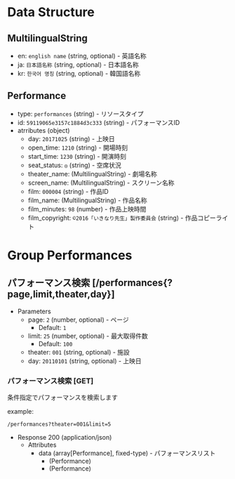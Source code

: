 # Data Structure

## MultilingualString
+ en: `english name` (string, optional) - 英語名称
+ ja: `日本語名称` (string, optional) - 日本語名称
+ kr: `한국어 명칭` (string, optional) - 韓国語名称

## Performance
+ type: `performances` (string) - リソースタイプ
+ id: `59119065e3157c1884d3c333` (string) - パフォーマンスID
+ atrributes (object)
    + day: `20171025` (string) - 上映日
    + open_time: `1210` (string) - 開場時刻
    + start_time: `1230` (string) - 開演時刻
    + seat_status: `◎` (string) - 空席状況
    + theater_name: (MultilingualString) - 劇場名称
    + screen_name: (MultilingualString) - スクリーン名称
    + film: `000004` (string) - 作品ID
    + film_name: (MultilingualString) - 作品名称
    + film_minutes: `98` (number) - 作品上映時間
    + film_copyright: `©2016「いきなり先生」製作委員会` (string) - 作品コピーライト



# Group Performances

## パフォーマンス検索 [/performances{?page,limit,theater,day}]

+ Parameters
    + page: `2` (number, optional) - ページ
      + Default: `1`
    + limit: `25` (number, optional) - 最大取得件数
      + Default: `100`
    + theater: `001` (string, optional) - 施設
    + day: `20110101` (string, optional) - 上映日

### パフォーマンス検索 [GET]
条件指定でパフォーマンスを検索します

example:
```no-highlight
/performances?theater=001&limit=5
```

+ Response 200 (application/json)
    + Attributes
        + data (array[Performance], fixed-type) - パフォーマンスリスト
            + (Performance)
            + (Performance)

<!-- include(../response/400.md) -->
